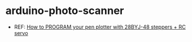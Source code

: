 # arduino-photo-scanner
- REF: [How to PROGRAM your pen plotter with 28BYJ-48 steppers + RC servo](https://www.youtube.com/watch?v=f6xCfzfiD6Q)
